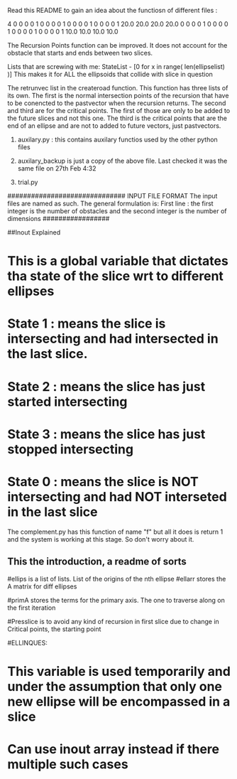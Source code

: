 Read this README to gain an idea about the functiosn of different files : 

4
0 0 0 0 1 0 0 0 0 1 0 0 0 0 1 0 0 0 0 1 20.0 20.0 20.0 20.0
0 0 0 0 1 0 0 0 0 1 0 0 0 0 1 0 0 0 0 1 10.0 10.0 10.0 10.0

The Recursion Points function can be improved. It does not account for the obstacle that starts and ends between two slices.

Lists that are screwing with me:
StateList - [0 for x in range( len(ellipselist) )]
This makes it for ALL the ellipsoids that collide with slice in question

The retrunvec list in the createroad function. This function has three lists of its own.
The first is the normal intersection points of the recursion that have to be conencted to the pastvector when the recursion returns.
The second and third are for the critical points. The first of those are only to be added to the future slices and not this one.
The third is the critical points that are the end of an ellipse and are not to added to future vectors, just pastvectors.

1. auxilary.py : this contains auxilary functios used by the other python files
2. auxilary_backup is just a copy of the above file. Last checked it was the same file on 27th Feb 4:32

3. trial.py 


##############################
INPUT FILE FORMAT
The input files are named as such. The general formulation is:
First line : the first integer is the number of obstacles and the second integer is the number of dimensions
#################

##Inout Explained
# This is a global variable that dictates tha state of the slice wrt to different ellipses

# State 1 : means the slice is intersecting and had intersected in the last slice.
# State 2 : means the slice has just started intersecting
# State 3 : means the slice has just stopped intersecting
# State 0 : means the slice is NOT intersecting and had NOT interseted in the last slice 

The complement.py has this function of name "f" but all it does is return 1 and the system is working at this stage. So don't worry about it.


## This the introduction, a readme of sorts
#ellips is a list of lists. List of the origins of the nth ellipse
#ellarr stores the A matrix for diff ellipses

#primA stores the terms for the primary axis. The one to traverse along on the first iteration

#Presslice is to avoid any kind of recursion in first slice due to change in Critical points, the starting point

#ELLINQUES:
# This variable is used temporarily and under the assumption that only one new ellipse will be encompassed in a slice
# Can use inout array instead if there multiple such cases

